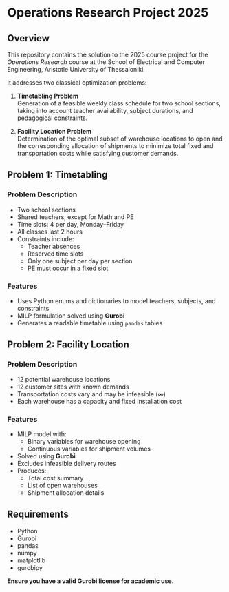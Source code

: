 # Operations Research Project 2025

## Overview

This repository contains the solution to the 2025 course project for the *Operations Research* course at the School of Electrical and Computer Engineering, Aristotle University of Thessaloniki.

It addresses two classical optimization problems:

1. **Timetabling Problem**  
   Generation of a feasible weekly class schedule for two school sections, taking into account teacher availability, subject durations, and pedagogical constraints.

2. **Facility Location Problem**  
   Determination of the optimal subset of warehouse locations to open and the corresponding allocation of shipments to minimize total fixed and transportation costs while satisfying customer demands.


## Problem 1: Timetabling

### Problem Description
- Two school sections
- Shared teachers, except for Math and PE
- Time slots: 4 per day, Monday–Friday
- All classes last 2 hours
- Constraints include:
  - Teacher absences
  - Reserved time slots
  - Only one subject per day per section
  - PE must occur in a fixed slot

### Features
- Uses Python enums and dictionaries to model teachers, subjects, and constraints
- MILP formulation solved using **Gurobi**
- Generates a readable timetable using `pandas` tables


## Problem 2: Facility Location

### Problem Description
- 12 potential warehouse locations
- 12 customer sites with known demands
- Transportation costs vary and may be infeasible (∞)
- Each warehouse has a capacity and fixed installation cost

### Features
- MILP model with:
  - Binary variables for warehouse opening
  - Continuous variables for shipment volumes
- Solved using **Gurobi**
- Excludes infeasible delivery routes
- Produces:
  - Total cost summary
  - List of open warehouses
  - Shipment allocation details

## Requirements

- Python
- Gurobi 
- pandas
- numpy
- matplotlib
- gurobipy

**Ensure you have a valid Gurobi license for academic use.**
